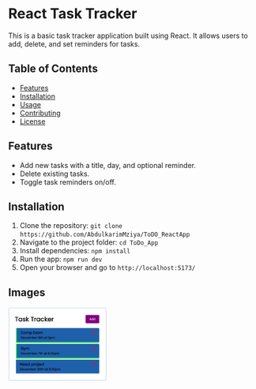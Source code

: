 # React Task Tracker

This is a basic task tracker application built using React. It allows users to add, delete, and set reminders for tasks.

## Table of Contents

- [Features](#features)
- [Installation](#installation)
- [Usage](#usage)
- [Contributing](#contributing)
- [License](#license)

## Features

- Add new tasks with a title, day, and optional reminder.
- Delete existing tasks.
- Toggle task reminders on/off.

## Installation

1. Clone the repository: `git clone https://github.com/AbdulkarimMziya/ToDO_ReactApp`
2. Navigate to the project folder: `cd ToDo_App`
3. Install dependencies: `npm install`
4. Run the app: `npm run dev`
5. Open your browser and go to `http://localhost:5173/`

## Images
<img src="ToDo_App/public/app-img.png" alt="Your Image" width="200" height="150" />
